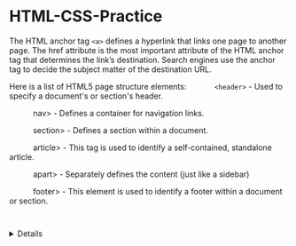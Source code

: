 # HTML-CSS-Practice

The HTML anchor tag `<a>` defines a hyperlink that links one page to another page. The href attribute is the most important attribute of the HTML anchor tag that determines the link’s destination. Search engines use the anchor tag to decide the subject matter of the destination URL.

Here is a list of HTML5 page structure elements:
`      `
`<header>` - Used to specify a document's or section's header. 

`      `nav> - Defines a container for navigation links.

`      `section> - Defines a section within a document.

`      `article> - This tag is used to identify a self-contained, standalone article.

`      `apart> - Separately defines the content (just like a sidebar)

`      `footer> - This element is used to identify a footer within a document or section.

`      `<details> - Used to specify any extra information

`      `summary> - This element is used to establish a heading within the details> element.
